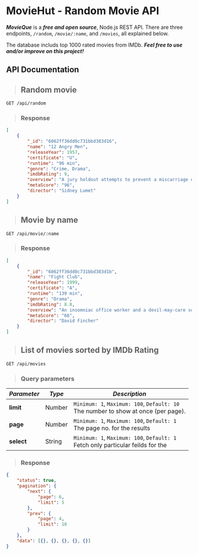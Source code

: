 # MovieHut - Random Movie API

**_MovieQue_** is a **_free and open source_**, Node.js REST API. There are three endpoints, `/random`, `/movie/:name`, and `/movies`, all explained below.

The database includs top 1000 rated movies from IMDb. **_Feel free to use and/or improve on this project!_**

## API Documentation

> ## **Random movie**

```
GET /api/random
```

> ### Response

```json
[
    {
        "_id": "6062ff36dd0c731bbd383d16",
        "name": "12 Angry Men",
        "releaseYear": 1957,
        "certificate": "U",
        "runtime": "96 min",
        "genre": "Crime, Drama",
        "imdbRating": 9,
        "overview": "A jury holdout attempts to prevent a miscarriage of justice by forcing his colleagues to reconsider the evidence.",
        "metaScore": "96",
        "director": "Sidney Lumet"
    }
]
```

> ## **Movie by name**

```
GET /api/movie/:name
```

> ### Response

```json
[
    {
        "_id": "6062ff36dd0c731bbd383d1b",
        "name": "Fight Club",
        "releaseYear": 1999,
        "certificate": "A",
        "runtime": "139 min",
        "genre": "Drama",
        "imdbRating": 8.8,
        "overview": "An insomniac office worker and a devil-may-care soapmaker form an underground fight club that evolves into something much, much more.",
        "metaScore": "66",
        "director": "David Fincher"
    }
]
```

> ## **List of movies sorted by IMDb Rating**

```
GET /api/movies
```

> ### Query parameters

| **_Parameter_** | **_Type_** | **_Description_**                                                                       |
| --------------- | ---------- | --------------------------------------------------------------------------------------- |
| **limit**       | Number     | `Minimum: 1`, `Maximum: 100`, `Default: 10` <br> The number to show at once (per page). |
| **page**        | Number     | `Minimum: 1`, `Maximum: 100`, `Default: 1` <br> The page no. for the results            |
| **select**      | String     | `Minimum: 1`, `Maximum: 100`, `Default: 1` <br> Fetch only particular feilds for the    |

> ### Response

```json
{
    "status": true,
    "pagination": {
        "next": {
            "page": 6,
            "limit": 5
        },
        "prev": {
            "page": 4,
            "limit": 10
        }
    },
    "data": [{}, {}, {}, {}, {}]
}
```
